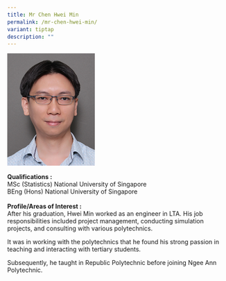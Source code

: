 ```yaml
---
title: Mr Chen Hwei Min
permalink: /mr-chen-hwei-min/
variant: tiptap
description: ""
---
```

<p></p>
<div class="isomer-image-wrapper">
<img style="width: 40%;" height="auto" width="100%" alt="Image of Mr Chen Hwei Min" src="/images/IS/IS_CHEN_HWEI_MIN_8655.jpg">
</div>
<p><strong>Qualifications :<br></strong>MSc (Statistics) National University
of Singapore
<br>BEng (Hons) National University of Singapore
<br>
<br><strong>Profile/Areas of Interest :&nbsp;</strong> 
<br>After his graduation, Hwei Min worked as an engineer in LTA. His job responsibilities
included project management, conducting simulation projects, and consulting
with various polytechnics.</p>
<p>It was in working with the polytechnics that he found his strong passion
in teaching and interacting with tertiary students.</p>
<p>Subsequently, he taught in Republic Polytechnic before joining Ngee Ann
Polytechnic.</p>